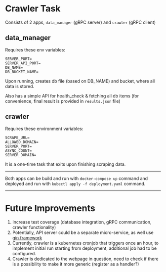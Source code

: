 # Crawler Task

Consists of 2 apps, `data_manager` (gRPC server) and `crawler` (gRPC client)

## data_manager

Requires these env variables:

```
SERVER_PORT=
SERVER_API_PORT=
DB_NAME=
DB_BUCKET_NAME=
```

Upon running, creates db file (based on DB_NAME) and bucket, where all data is stored.

Also has a simple API for health_check & fetching all db items (for convenience, final result is provided in `results.json` file)

## crawler

Requires these environment variables:

```
SCRAPE_URL=
ALLOWED_DOMAIN=
SERVER_PORT=
ASYNC_COUNT=
SERVER_DOMAIN=
```

It is a one-time task that exits upon finishing scraping data.

---
Both apps can be build and run with `docker-compose up` command and deployed and run with `kubectl apply -f deployment.yaml` command.

---
# Future Improvements

1. Increase test coverage (database integration, gRPC communication, crawler functionality)
2. Potentially, API server could be a separate micro-service, as well use [gin framework](https://github.com/gin-gonic/gin)
3. Currently, crawler is a kubernetes cronjob that triggers once an hour, to implement initial run starting from deployment, additional job had to be configured.
4. Crawler is dedicated to the webpage in question, need to check if there is a possibility to make it more generic (register as a handler?)

